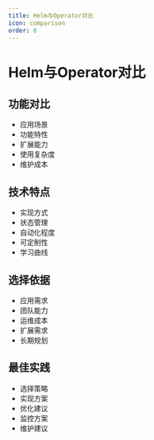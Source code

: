 ```yaml
---
title: Helm与Operator对比
icon: comparison
order: 6
---
```


# Helm与Operator对比

## 功能对比
- 应用场景
- 功能特性
- 扩展能力
- 使用复杂度
- 维护成本

## 技术特点
- 实现方式
- 状态管理
- 自动化程度
- 可定制性
- 学习曲线

## 选择依据
- 应用需求
- 团队能力
- 运维成本
- 扩展需求
- 长期规划

## 最佳实践
- 选择策略
- 实现方案
- 优化建议
- 监控方案
- 维护建议
